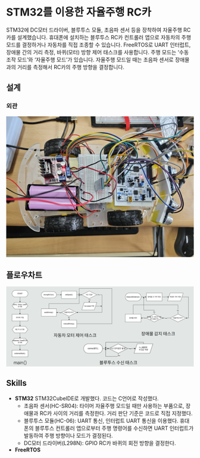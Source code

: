 # STM32를 이용한 자율주행 RC카 
STM32에 DC모터 드라이버, 블루투스 모듈, 초음파 센서 등을 장착하여 자율주행 RC카를 설계했습니다. 휴대폰에 설치하는 블루투스 RC카 컨트롤러 앱으로 자동차의 주행 모드를 결정하거나 자동차를 직접 조종할 수 있습니다.
FreeRTOS로 UART 인터럽트, 장애물 간의 거리 측정, 바퀴(모터) 방향 제어 태스크를 사용합니다.
주행 모드는 ‘수동 조작 모드’와 ‘자율주행 모드’가 있습니다. 자율주행 모드일 때는 초음파 센서로 장애물과의 거리를 측정해서 RC카의 주행 방향을 결정합니다.

## 설계
### 외관
![외관](./image.jpg)

## 플로우차트
![플로우차트](./flowchart_car.png)

## Skills
- **STM32**
STM32CubeIDE로 개발했다. 코드는 C언어로 작성했다.
    - 초음파 센서(HC-SR04): 타이머
    자율주행 모드일 때만 사용하는 부품으로, 장애물과 RC카 사이의 거리를 측정한다. 거리 판단 기준은 코드로 직접 지정했다.
    - 블루투스 모듈(HC-06): UART 통신, 인터럽트
    UART 통신을 이용했다. 휴대폰의 블루투스 컨트롤러 앱으로부터 주행 명령어를 수신하면 UART 인터럽트가 발동하여 주행 방향이나 모드가 결정된다.
    - DC모터 드라이버(L298N): GPIO
    RC카 바퀴의 회전 방향을 결정한다.
- **FreeRTOS**
